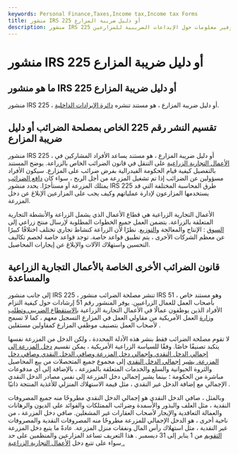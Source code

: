 ```yaml
---
keywords: Personal Finance,Taxes,Income tax,Income tax Forms
title: منشور IRS 225 أو دليل ضريبة المزارع
description: منشور IRS 225 هو مستند نشرته دائرة الإيرادات الداخلية لتوفير معلومات حول الإيداعات الضريبية للمزارعين.
---
```


# منشور IRS 225 أو دليل ضريبة المزارع
## ما هو منشور IRS 225 أو دليل ضريبة المزارع

منشور IRS 225 ، أو دليل ضريبة المزارع ، هو مستند تنشره [دائرة الإيرادات الداخلية](/irs).

## تقسيم النشر رقم 225 الخاص بمصلحة الضرائب أو دليل ضريبة المزارع

منشور IRS 225 ، أو دليل ضريبة المزارع ، هو مستند يساعد الأفراد المشاركين في [الأعمال التجارية الزراعية](/agribusiness) على التنقل في قانون الضرائب الخاص بالزراعة. يوضح المستند بالتفصيل كيفية قيام الحكومة الفيدرالية بفرض ضرائب على المزارع. سيكون الأفراد مسؤولين عن الضرائب إذا تم تشغيل المزرعة من أجل الربح ، سواء كان [دافع الضرائب](/taxpayer) يمتلك المزرعة أو مستأجرًا. يحدد منشور IRS 225 طرق المحاسبة المختلفة التي قد يستخدمها المزارعون لإدارة عملياتهم وكيف يجب على المزارعين الإبلاغ عن دخل المزرعة.

الأعمال التجارية الزراعية هي قطاع الأعمال الذي يشمل الزراعة والأنشطة التجارية المتعلقة بالزراعة. يتضمن العمل جميع الخطوات المطلوبة لإرسال منتج زراعي إلى [السوق](/market) : الإنتاج والمعالجة [والتوزيع](/distribution). نظرًا لأن الزراعة كنشاط تجاري تختلف اختلافًا كبيرًا عن معظم الشركات الأخرى ، يتم تطبيق قواعد خاصة. توجد قواعد خاصة لخصم تكاليف التحسين واستهلاك الآلات والإبلاغ عن إيجارات المحاصيل.

## قانون الضرائب الأخرى الخاصة بالأعمال التجارية الزراعية والمساعدة

إلى جانب منشور IRS 225 ، تنشر مصلحة الضرائب منشور IRS 51 ، وهو مستند خاص بأصحاب العمل للعمال الزراعيين. يوفر المنشور رقم 51 إرشادات حول كيفية التزام الأفراد الذين يوظفون عمالًا في الأعمال التجارية الزراعية [بالاستقطاع الضريبي.وتطلب وزارة](/withholdingtax) العمل الأمريكية من مقاولي العمل في المزارع التسجيل معهم ، كما لا تسمح لأصحاب العمل بتصنيف موظفي المزارع كمقاولين مستقلين .

لا تقوم مصلحة الضرائب فقط بنشر هذه الأدلة المحددة ، ولكن الدخل من المزرعة نفسها يتكبد تصنيفًا خاصًا. وفقًا للسياسة الزراعية الأمريكية ، يمكن تقسيم [دخل المزرعة إلى إجمالي الدخل النقدي وإجمالي دخل المزرعة وصافي الدخل النقدي وصافي دخل المزرعة. يشير](/farm-income) [إجمالي الدخل النقدي](/grossincome) إلى مجموع جميع المتحصلات من بيع المحاصيل والثروة الحيوانية والسلع والخدمات المتعلقة بالمزرعة ، بالإضافة إلى أي مدفوعات مباشرة من الحكومة ؛ بينما يشير إجمالي دخل المزرعة إلى نفس مصادر الدخل النقدي الإجمالي مع إضافة الدخل غير النقدي ، مثل قيمة الاستهلاك المنزلي للأغذية المنتجة ذاتيًا .

وبالمثل ، صافي الدخل النقدي هو إجمالي الدخل النقدي مطروحًا منه جميع المصروفات النقدية ، مثل العلف والبذور والأسمدة وضرائب الممتلكات والفوائد على الديون والرهانات والعمالة التعاقدية والإيجار لأصحاب العقارات غير المشغلين. صافي دخل المزرعة ، من ناحية أخرى ، هو الدخل الإجمالي للمزرعة مطروحًا منه المصروفات النقدية والمصروفات غير النقدية ، مثل استهلاك رأس المال ونفقات منزل المزرعة. عادةً ما يتبع دخل المزرعة [التقويم](/calendaryear) من 1 يناير إلى 31 ديسمبر . هذا التعريف تساعد المزارعين والمنظمين على حد سواء على تتبع دخل [الأعمال التجارية الزراعية .](/agribusiness)

